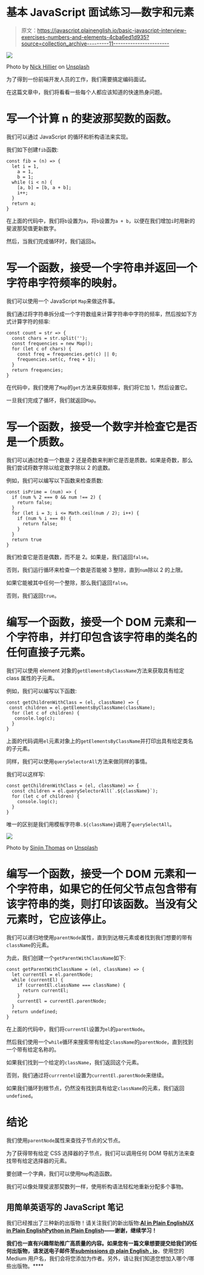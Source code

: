 # 基本 JavaScript 面试练习—数字和元素

> 原文：<https://javascript.plainenglish.io/basic-javascript-interview-exercises-numbers-and-elements-4cba6ed1d935?source=collection_archive---------11----------------------->

![](img/f4355a956cdc01bbc483f49a64eba735.png)

Photo by [Nick Hillier](https://unsplash.com/@nhillier?utm_source=medium&utm_medium=referral) on [Unsplash](https://unsplash.com?utm_source=medium&utm_medium=referral)

为了得到一份前端开发人员的工作，我们需要搞定编码面试。

在这篇文章中，我们将看看一些每个人都应该知道的快速热身问题。

# **写一个计算 n 的斐波那契数的函数。**

我们可以通过 JavaScript 的循环和析构语法来实现。

我们如下创建`fib`函数:

```
const fib = (n) => {
  let i = 1,
    a = 1,
    b = 1;
  while (i < n) {
    [a, b] = [b, a + b];
    i++;
  }
  return a;
}
```

在上面的代码中，我们将`b`设置为`a`，将`b`设置为`a + b`，以便在我们增加`i`时用新的斐波那契值更新数字。

然后，当我们完成循环时，我们返回`a`。

# **写一个函数，接受一个字符串并返回一个字符串字符频率的映射。**

我们可以使用一个 JavaScript `Map`来做这件事。

我们通过将字符串拆分成一个字符数组来计算字符串中字符的频率，然后按如下方式计算字符的频率:

```
const count = str => {
  const chars = str.split('');
  const frequencies = new Map();
  for (let c of chars) {
    const freq = frequencies.get(c) || 0;
    frequencies.set(c, freq + 1);
  }
  return frequencies;
}
```

在代码中，我们使用了`Map`的`get`方法来获取频率，我们将它加 1，然后设置它。

一旦我们完成了循环，我们就返回`Map`。

# 写一个函数，接受一个数字并检查它是否是一个质数。

我们可以通过检查一个数是 2 还是奇数来判断它是否是质数。如果是奇数，那么我们尝试将数字除以给定数字除以 2 的底数。

例如，我们可以编写以下函数来检查质数:

```
const isPrime = (num) => {
  if (num % 2 === 0 && num !== 2) {
    return false;
  }
  for (let i = 3; i <= Math.ceil(num / 2); i++) {    
    if (num % i === 0) {
      return false;
    }
  }
  return true
}
```

我们检查它是否是偶数，而不是 2。如果是，我们返回`false`。

否则，我们运行循环来检查一个数是否能被 3 整除，直到`num`除以 2 的上限。

如果它能被其中任何一个整除，那么我们返回`false`。

否则，我们返回`true`。

# **编写一个函数，接受一个 DOM 元素和一个字符串，并打印包含该字符串的类名的任何直接子元素。**

我们可以使用 element 对象的`getElementsByClassName`方法来获取具有给定 class 属性的子元素。

例如，我们可以编写以下函数:

```
const getChildrenWithClass = (el, className) => {
 const children = el.getElementsByClassName(className);
  for (let c of children) {
   console.log(c);
  }
}
```

上面的代码调用`el`元素对象上的`getElementsByClassName`并打印出具有给定类名的子元素。

同样，我们可以使用`querySelectorAll`方法来做同样的事情。

我们可以这样写:

```
const getChildrenWithClass = (el, className) => {
  const children = el.querySelectorAll(`.${className}`);
  for (let c of children) {
    console.log(c);
  }
}
```

唯一的区别是我们用模板字符串``.${className}``调用了`querySelectAll`。

![](img/8aac432f6bc672aa4ae72658a4cec17c.png)

Photo by [Sinjin Thomas](https://unsplash.com/@sinjin_thomas?utm_source=medium&utm_medium=referral) on [Unsplash](https://unsplash.com?utm_source=medium&utm_medium=referral)

# **编写一个函数，接受一个 DOM 元素和一个字符串，如果它的任何父节点包含带有该字符串的类，则打印该函数。当没有父元素时，它应该停止。**

我们可以递归地使用`parentNode`属性，直到到达根元素或者找到我们想要的带有`className`的元素。

为此，我们创建一个`getParentWithClassName`如下:

```
const getParentWithClassName = (el, className) => {
  let currentEl = el.parentNode;
  while (currentEl) {
    if (currentEl.className === className) {
      return currentEl;
    }
    currentEl = currentEl.parentNode;
  }
  return undefined;
}
```

在上面的代码中，我们将`currentEl`设置为`el`的`parentNode`。

然后我们使用一个`while`循环来搜索带有给定`className`的`parentNode`，直到找到一个带有给定名称的。

如果我们找到一个给定的`className`，我们返回这个元素。

否则，我们通过将`currrentel`设置为`currentEl.parentNode`来继续。

如果我们循环到根节点，仍然没有找到具有给定`className`的元素，我们返回`undefined`。

# 结论

我们使用`parentNode`属性来查找子节点的父节点。

为了获得带有给定 CSS 选择器的子节点，我们可以调用任何 DOM 导航方法来查找带有给定选择器的元素。

要创建一个字典，我们可以使用`Map`构造函数。

我们可以像处理斐波那契数列一样，使用析构语法轻松地重新分配多个事物。

## **用简单英语写的 JavaScript 笔记**

我们已经推出了三种新的出版物！请关注我们的新出版物:[**AI in Plain English**](https://medium.com/ai-in-plain-english)[**UX in Plain English**](https://medium.com/ux-in-plain-english)[**Python in Plain English**](https://medium.com/python-in-plain-english)**——谢谢，继续学习！**

**我们也一直有兴趣帮助推广高质量的内容。如果您有一篇文章想要提交给我们的任何出版物，请发送电子邮件至[**submissions @ plain English . io**](mailto:submissions@plainenglish.io)**，使用您的 Medium 用户名，我们会将您添加为作者。另外，请让我们知道您想加入哪个/哪些出版物。****